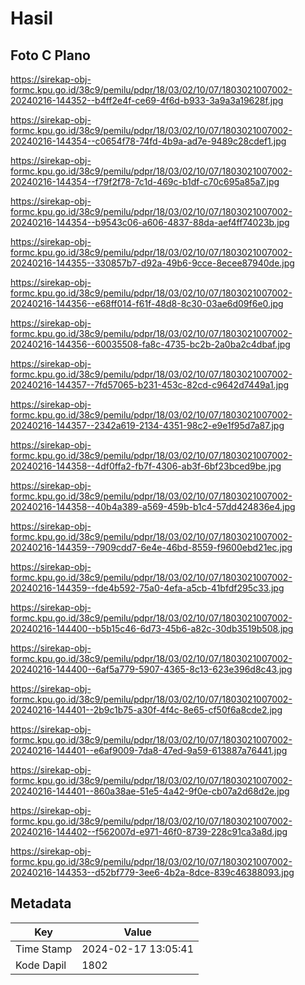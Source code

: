 # Hasil

## Foto C Plano

https://sirekap-obj-formc.kpu.go.id/38c9/pemilu/pdpr/18/03/02/10/07/1803021007002-20240216-144352--b4ff2e4f-ce69-4f6d-b933-3a9a3a19628f.jpg

https://sirekap-obj-formc.kpu.go.id/38c9/pemilu/pdpr/18/03/02/10/07/1803021007002-20240216-144354--c0654f78-74fd-4b9a-ad7e-9489c28cdef1.jpg

https://sirekap-obj-formc.kpu.go.id/38c9/pemilu/pdpr/18/03/02/10/07/1803021007002-20240216-144354--f79f2f78-7c1d-469c-b1df-c70c695a85a7.jpg

https://sirekap-obj-formc.kpu.go.id/38c9/pemilu/pdpr/18/03/02/10/07/1803021007002-20240216-144354--b9543c06-a606-4837-88da-aef4ff74023b.jpg

https://sirekap-obj-formc.kpu.go.id/38c9/pemilu/pdpr/18/03/02/10/07/1803021007002-20240216-144355--330857b7-d92a-49b6-9cce-8ecee87940de.jpg

https://sirekap-obj-formc.kpu.go.id/38c9/pemilu/pdpr/18/03/02/10/07/1803021007002-20240216-144356--e68ff014-f61f-48d8-8c30-03ae6d09f6e0.jpg

https://sirekap-obj-formc.kpu.go.id/38c9/pemilu/pdpr/18/03/02/10/07/1803021007002-20240216-144356--60035508-fa8c-4735-bc2b-2a0ba2c4dbaf.jpg

https://sirekap-obj-formc.kpu.go.id/38c9/pemilu/pdpr/18/03/02/10/07/1803021007002-20240216-144357--7fd57065-b231-453c-82cd-c9642d7449a1.jpg

https://sirekap-obj-formc.kpu.go.id/38c9/pemilu/pdpr/18/03/02/10/07/1803021007002-20240216-144357--2342a619-2134-4351-98c2-e9e1f95d7a87.jpg

https://sirekap-obj-formc.kpu.go.id/38c9/pemilu/pdpr/18/03/02/10/07/1803021007002-20240216-144358--4df0ffa2-fb7f-4306-ab3f-6bf23bced9be.jpg

https://sirekap-obj-formc.kpu.go.id/38c9/pemilu/pdpr/18/03/02/10/07/1803021007002-20240216-144358--40b4a389-a569-459b-b1c4-57dd424836e4.jpg

https://sirekap-obj-formc.kpu.go.id/38c9/pemilu/pdpr/18/03/02/10/07/1803021007002-20240216-144359--7909cdd7-6e4e-46bd-8559-f9600ebd21ec.jpg

https://sirekap-obj-formc.kpu.go.id/38c9/pemilu/pdpr/18/03/02/10/07/1803021007002-20240216-144359--fde4b592-75a0-4efa-a5cb-41bfdf295c33.jpg

https://sirekap-obj-formc.kpu.go.id/38c9/pemilu/pdpr/18/03/02/10/07/1803021007002-20240216-144400--b5b15c46-6d73-45b6-a82c-30db3519b508.jpg

https://sirekap-obj-formc.kpu.go.id/38c9/pemilu/pdpr/18/03/02/10/07/1803021007002-20240216-144400--6af5a779-5907-4365-8c13-623e396d8c43.jpg

https://sirekap-obj-formc.kpu.go.id/38c9/pemilu/pdpr/18/03/02/10/07/1803021007002-20240216-144401--2b9c1b75-a30f-4f4c-8e65-cf50f6a8cde2.jpg

https://sirekap-obj-formc.kpu.go.id/38c9/pemilu/pdpr/18/03/02/10/07/1803021007002-20240216-144401--e6af9009-7da8-47ed-9a59-613887a76441.jpg

https://sirekap-obj-formc.kpu.go.id/38c9/pemilu/pdpr/18/03/02/10/07/1803021007002-20240216-144401--860a38ae-51e5-4a42-9f0e-cb07a2d68d2e.jpg

https://sirekap-obj-formc.kpu.go.id/38c9/pemilu/pdpr/18/03/02/10/07/1803021007002-20240216-144402--f562007d-e971-46f0-8739-228c91ca3a8d.jpg

https://sirekap-obj-formc.kpu.go.id/38c9/pemilu/pdpr/18/03/02/10/07/1803021007002-20240216-144353--d52bf779-3ee6-4b2a-8dce-839c46388093.jpg


## Metadata

| Key        | Value               |
| ---------- | ------------------- |
| Time Stamp | 2024-02-17 13:05:41 |
| Kode Dapil | 1802                |



